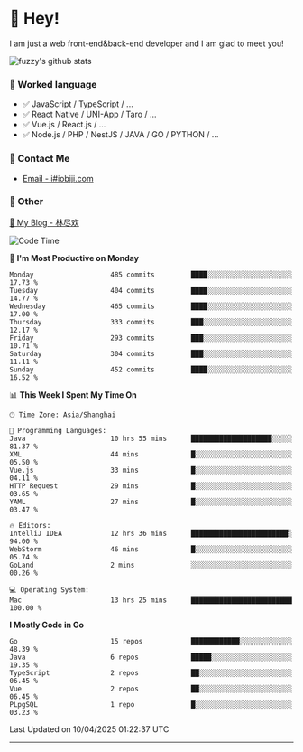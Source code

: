 # 👋 Hey!

I am just a web front-end&back-end developer and I am glad to meet you!

![fuzzy's github stats](https://github-readme-stats.vercel.app/api?username=JaydenForYou&&show_icons=true&&title_color=1abc9c&&icon_color=1abc9c)


### 📝 Worked language

- ✅ JavaScript / TypeScript / ...
- ✅ React Native / UNI-App / Taro / ...
- ✅ Vue.js / React.js / ...
- ✅ Node.js / PHP / NestJS / JAVA / GO / PYTHON / ...

### 📮 Contact Me

- [Email - i#iobiji.com](mailto:i@iobiji.com)


### 🤪 Other

[📌 My Blog - 林尽欢](https://iobiji.com)

<!--START_SECTION:waka-->
![Code Time](http://img.shields.io/badge/Code%20Time-1%2C644%20hrs%2022%20mins-blue)

📅 **I'm Most Productive on Monday** 

```text
Monday                   485 commits         ████░░░░░░░░░░░░░░░░░░░░░   17.73 % 
Tuesday                  404 commits         ████░░░░░░░░░░░░░░░░░░░░░   14.77 % 
Wednesday                465 commits         ████░░░░░░░░░░░░░░░░░░░░░   17.00 % 
Thursday                 333 commits         ███░░░░░░░░░░░░░░░░░░░░░░   12.17 % 
Friday                   293 commits         ███░░░░░░░░░░░░░░░░░░░░░░   10.71 % 
Saturday                 304 commits         ███░░░░░░░░░░░░░░░░░░░░░░   11.11 % 
Sunday                   452 commits         ████░░░░░░░░░░░░░░░░░░░░░   16.52 % 
```


📊 **This Week I Spent My Time On** 

```text
🕑︎ Time Zone: Asia/Shanghai

💬 Programming Languages: 
Java                     10 hrs 55 mins      ████████████████████░░░░░   81.37 % 
XML                      44 mins             █░░░░░░░░░░░░░░░░░░░░░░░░   05.50 % 
Vue.js                   33 mins             █░░░░░░░░░░░░░░░░░░░░░░░░   04.11 % 
HTTP Request             29 mins             █░░░░░░░░░░░░░░░░░░░░░░░░   03.65 % 
YAML                     27 mins             █░░░░░░░░░░░░░░░░░░░░░░░░   03.47 % 

🔥 Editors: 
IntelliJ IDEA            12 hrs 36 mins      ████████████████████████░   94.00 % 
WebStorm                 46 mins             █░░░░░░░░░░░░░░░░░░░░░░░░   05.74 % 
GoLand                   2 mins              ░░░░░░░░░░░░░░░░░░░░░░░░░   00.26 % 

💻 Operating System: 
Mac                      13 hrs 25 mins      █████████████████████████   100.00 % 
```

**I Mostly Code in Go** 

```text
Go                       15 repos            ████████████░░░░░░░░░░░░░   48.39 % 
Java                     6 repos             █████░░░░░░░░░░░░░░░░░░░░   19.35 % 
TypeScript               2 repos             ██░░░░░░░░░░░░░░░░░░░░░░░   06.45 % 
Vue                      2 repos             ██░░░░░░░░░░░░░░░░░░░░░░░   06.45 % 
PLpgSQL                  1 repo              █░░░░░░░░░░░░░░░░░░░░░░░░   03.23 % 
```




 Last Updated on 10/04/2025 01:22:37 UTC
<!--END_SECTION:waka-->
---
